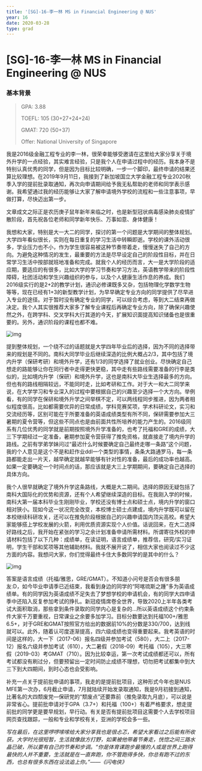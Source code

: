 ```yaml
---
title: '[SG]-16-李一林 MS in Financial Engineering @ NUS'
year: 16
date: 2020-03-28
type: grad
---
```


# [SG]-16-李一林 MS in Financial Engineering @ NUS

### 基本背景

> GPA: 3.88
>
> TOEFL: 105 (30+27+24+24)
>
> GMAT: 720 (50+37)
>
> Offer: National University of Singapore



我是2016级金融工程专业的李一林，很荣幸能够受邀请在这里给大家分享关于境外升学的一点经验，其实难言经验，只是我个人在申请过程中的经历。我本身不是特别认真优秀的同学，但是因为目标比较明确，一步一个脚印，最终申请的结果还算比较理想。在2019年9月11日，我接到了新加坡国立大学金融工程专业2020秋季入学的提前批录取通知，再次向申请期间给予我无私帮助的老师和同学表示感谢。我希望通过我的经历能够让大家了解申请境外学校的流程和一些注意事项，早做打算，尽快迈出第一步。



文章成文之际正是农历庚子鼠年新年来临之时，也是新型冠状病毒感染肺炎疫情扩散阶段，首先祝各位老师和同学新年快乐、万事如意、身体健康！

 

我想和大家，特别是大一大二的同学，探讨的第一个问题是大学期间的整体规划。大学四年看似很长，实则在每日重复的学习生活中转瞬即逝。学校的课外活动很多，学业压力也不小，作为学生很容易被这种节奏带着走，慢慢迷失了自己的方向。为避免这种情况的发生，最重要的方法是尽早设定自己的阶段性目标，并在日常学习生活中按部就班地准备和完成。就我个人的经历而言，大一是大学阶段的适应期，要适应的有很多，比如大学的学习节奏和学习方法，英语教学带来的阶段性障碍，社团活动和学生兴趣组织的参与，以及个人健康生活作息的养成。我们2016级实行的是2+2的教学计划，通识必修课既多又杂，包括物理化学数学生物等等，现在已经有1+3的新型教学计划，为早早确定专业方向的同学提供了尽早进入专业的途径。对于暂时没有确定专业的同学，可以综合考虑，等到大二结束再做决定。我个人其实很推荐大家多了解专业课程后再确定专业方向，除了确保兴趣使然之外，在跨学科、交叉学科大行其道的今天，扩展知识面提高知识储备也是很重要的。另外，通识阶段的课程也都不难。

![img](./images/liyilin_1.png)

提到整体规划，一个绕不过的话题就是大学四年毕业后的选择，因为不同的选择带来的规划是不同的。南科大同学毕业后继续深造的比例大概占2/3，其中包括了境内升学（保研考研）和境外升学，还有1/3的同学选择了就业创业。尽快确定自己想走的路能够让你在同行者中走得更快更稳，其中走有些路线需要准备的行李是类似的，比如境内升学（保研）和境外升学，这也是南科大毕业生选择最多的方向。但也有的路线相隔较远，不能同时走，比如考研和工作。对于大一和大二同学来说，在大学学习和专业深入的过程中要根据自己的兴趣至少选择一个大方向。举例看，有的同学在保研和境外升学之间举棋不定，可以两线程同步推进，因为两者相似程度很高，比如都需要优异的日常成绩，学科竞赛奖项，学术科研论文，实习和交流经历等，区别可能在于所要准备的英语成绩类型有所不同，保研需要参加大三暑期的夏令营等，但这些不同点也是由前面共性所培养的能力产生的。2016级同系有几位优秀的同学就是前期按照境外升学准备的，也考了托福和GRE的成绩，大三下学期经过一定准备，暑期参加夏令营获得了推免资格，就直接走了境内升学的路线。之前有学弟学妹问过“最迟什么时候要确定自己最终走哪一条路”这个问题，我的个人意见是这个不是和赶作业ddl一个类型的事情，条条大路通罗马，每一条路都能走出一片天，越早确定就越早能够有针对性的准备，最后的成功率也越高。如果一定要确定一个时间点的话，那应该就是大三上学期期间，要确定自己选择的具体方向。



我个人很早就确定了境外升学这条路线，大概是大二期间。选择的原因无疑包括了南科大国际化的优势和资源，还有个人希望继续深造的目标。在我刚入学的时候，南科大第一届本科毕业生刚刚毕业，学校还没有博士点和硕士点，境内升学的窗口相对狭小。现如今这一状况完全改变，本校博士硕士点建成，境内升学既可以留在本校继续科研攻关，还可以在推免阶段根据自己的兴趣申请国内顶尖高校。希望大家能够搭上学校发展的火箭，利用优质资源实现个人价值。话说回来，在大二选择好路线之后，我开始在紧张的学习之余计划准备申请所需材料。所谓寄往外校的申请材料包括了以下几种：成绩单，在读证明，语言成绩单，推荐信，研究/实习证明，学生干部和奖项等其他辅助材料。我就不展开说了，相信大家也阅读过不少这方面的内容。我想问大家，你们觉得最终卡住大多数同学的是其中的什么？

![img](./images/liyilin_2.png)

答案是语言成绩（托福/雅思，GRE/GMAT）。不知道小问号是否会有很多朋友:D，如今毕业申请季已近结束，我看到身边的同学的“阿喀琉斯之踵”多为英语成绩单。有的同学因为英语成绩不足失去了梦想学校的申请机会，有的同学大四申请季中还陷入反复参加考试的挣扎。新冠疫情席卷全世界，导致2020上半年各类考试大面积取消，那些拿到条件录取的同学内心是复杂的…所以英语成绩这个约束条件大家千万要重视，日常课业之余要多加学习。目标分数要达到托福100+/雅思6.5+，对于GRE和GMAT按照官方给出的数据前10%的分数是330/700，达到线就可以。此外，随着认可度逐渐提高，四六级成绩也变得重要起来。我考英语的时间是这样的，大一下（2017-06）报名四级并参加考试（580），大二上（2017-12）报名六级并参加考试（610），大二暑假（2018-09）考托福（105），大三寒假（2019-03）考GMAT（710）。因为比较幸运，第一次考试成绩都还可以，所有考试都没有刷过分，但要预留出一定时间防止成绩不理想，切勿把考试都集中到大三下到大四期间，到时心态也会受影响。

 

补充一点关于提前批申请的事项，我走的是提前批项目，这种形式今年也是NUS MFE第一次办，6月截止申请，7月就陆续开始发录取通知，我是9月初接到通知，比著名的大四颓废党—保研党的“颓废点”还要靠前（推免录取九月底），可以说是非常省心。提前批申请对于GPA（3.7+）和托福（100+）有着严格要求，想走提前批的同学更是要早规划，早行动。有关是否有提前批项目这需要个人去学校项目网页查找跟踪，一般和专业和学校有关，亚洲的学校会多一些。

 

*写在最后，在这里啰啰嗦嗦给大家分享我也是很忐忑，希望大家看过之后能有所收获。大学时光很短暂，生活就像敌方打野，如果被他带着节奏走，恍惚之间三路水晶已破，所以要有自己的节奏和步调。“你是体育课跑步最慢的人或是世界上跑得最快的人并不重要，生活就是在一直奔跑，你不管跑得多快，你总有跑不过的东西，也总有很多东西在设法追上你。”——《闪电侠》*
